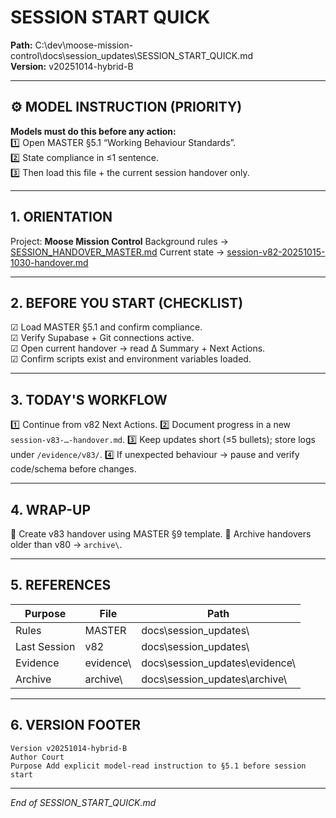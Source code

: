 # SESSION START QUICK  
**Path:** C:\dev\moose-mission-control\docs\session_updates\SESSION_START_QUICK.md  
**Version:** v20251014-hybrid-B  

---

## ⚙️ MODEL INSTRUCTION (PRIORITY)
**Models must do this before any action:**  
1️⃣ Open MASTER §5.1 “Working Behaviour Standards”.  
2️⃣ State compliance in ≤1 sentence.  
3️⃣ Then load this file + the current session handover only.

---

## 1. ORIENTATION
Project: **Moose Mission Control**
Background rules → [SESSION_HANDOVER_MASTER.md](C:\dev\moose-mission-control\docs\session_updates\SESSION_HANDOVER_MASTER.md)
Current state → [session-v82-20251015-1030-handover.md](C:\dev\moose-mission-control\docs\session_updates\session-v82-20251015-1030-handover.md)

---

## 2. BEFORE YOU START (CHECKLIST)
☑ Load MASTER §5.1 and confirm compliance.  
☑ Verify Supabase + Git connections active.  
☑ Open current handover → read Δ Summary + Next Actions.  
☑ Confirm scripts exist and environment variables loaded.

---

## 3. TODAY'S WORKFLOW
1️⃣ Continue from v82 Next Actions.
2️⃣ Document progress in a new `session-v83-…-handover.md`.
3️⃣ Keep updates short (≤5 bullets); store logs under `/evidence/v83/`.
4️⃣ If unexpected behaviour → pause and verify code/schema before changes.

---

## 4. WRAP-UP
📝 Create v83 handover using MASTER §9 template.
📂 Archive handovers older than v80 → `archive\`.

---

## 5. REFERENCES
| Purpose | File | Path |
|----------|------|------|
| Rules | MASTER | docs\session_updates\ |
| Last Session | v82 | docs\session_updates\ |
| Evidence | evidence\ | docs\session_updates\evidence\ |
| Archive | archive\ | docs\session_updates\archive\ |

---

## 6. VERSION FOOTER
```
Version v20251014-hybrid-B  
Author Court  
Purpose Add explicit model-read instruction to §5.1 before session start
```
---
*End of SESSION_START_QUICK.md*
